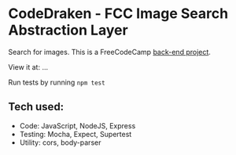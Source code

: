 # CodeDraken - FCC Image Search Abstraction Layer
Search for images. This is a FreeCodeCamp [back-end project](https://www.freecodecamp.org/challenges/image-search-abstraction-layer).

View it at: ...

Run tests by running `npm test`

## Tech used:
* Code: JavaScript, NodeJS, Express
* Testing: Mocha, Expect, Supertest
* Utility: cors, body-parser

